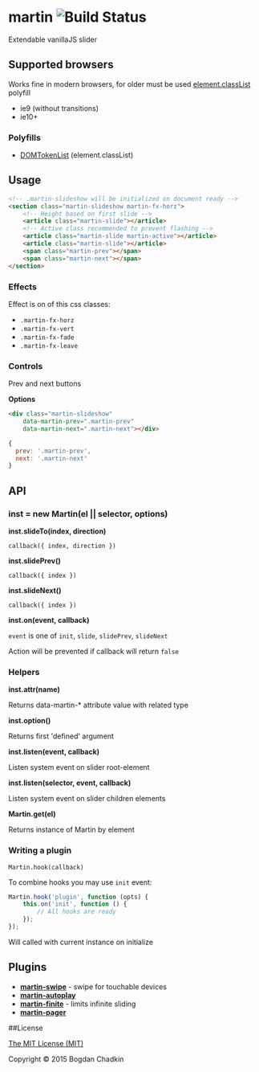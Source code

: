 # martin ![Build Status][travis]

[travis]: https://api.travis-ci.org/TrySound/martin.svg

Extendable vanillaJS slider

## Supported browsers

Works fine in modern browsers, for older must be used [element.classList](http://caniuse.com/#feat=classlist) polyfill

- ie9 (without transitions)
- ie10+

### Polyfills

- [DOMTokenList](https://github.com/jwilsson/domtokenlist) (element.classList)

## Usage

```html
<!-- .martin-slideshow will be initialized on document ready -->
<section class="martin-slideshow martin-fx-horz">
	<!-- Height based on first slide -->
	<article class="martin-slide"></article>
	<!-- Active class recommended to prevent flashing -->
	<article class="martin-slide martin-active"></article>
	<article class="martin-slide"></article>
	<span class="martin-prev"></span>
	<span class="martin-next"></span>
</section>
```

### Effects

Effect is on of this css classes:

- `.martin-fx-horz`
- `.martin-fx-vert`
- `.martin-fx-fade`
- `.martin-fx-leave`

### Controls

Prev and next buttons

**Options**

```html
<div class="martin-slideshow"
	data-martin-prev=".martin-prev"
	data-martin-next=".martin-next"></div>
```

```js
{
  prev: '.martin-prev',
  next: '.martin-next'
}
```

## API

### inst = new Martin(el || selector, options)

**inst.slideTo(index, direction)**

`callback({ index, direction })`

**inst.slidePrev()**

`callback({ index })`

**inst.slideNext()**

`callback({ index })`

**inst.on(event, callback)**

`event` is one of `init`, `slide`, `slidePrev`, `slideNext`

Action will be prevented if callback will return `false`

### Helpers

**inst.attr(name)**

Returns data-martin-* attribute value with related type

**inst.option()**

Returns first 'defined' argument

**inst.listen(event, callback)**

Listen system event on slider root-element

**inst.listen(selector, event, callback)**

Listen system event on slider children elements

**Martin.get(el)**

Returns instance of Martin by element

### Writing a plugin

`Martin.hook(callback)`

To combine hooks you may use `init` event:

```js
Martin.hook('plugin', function (opts) {
	this.on('init', function () {
		// All hooks are ready
	});
});
```

Will called with current instance on initialize

## Plugins

- **[martin-swipe](https://github.com/TrySound/martin-swipe)** - swipe for touchable devices
- **[martin-autoplay](https://github.com/TrySound/martin-autoplay)**
- **[martin-finite](https://github.com/TrySound/martin-finite)** - limits infinite sliding
- **[martin-pager](https://github.com/TrySound/martin-pager)**

##License

[The MIT License (MIT)](LICENSE)

Copyright &copy; 2015 Bogdan Chadkin

